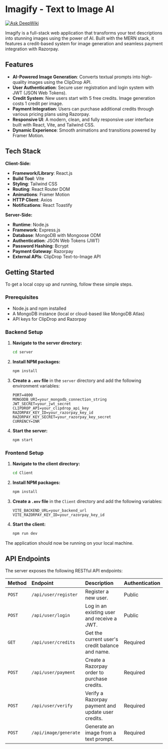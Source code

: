 # Imagify - Text to Image AI
[![Ask DeepWiki](https://devin.ai/assets/askdeepwiki.png)](https://deepwiki.com/himanshux88/Imagify-Text-to-Image-AI)

Imagify is a full-stack web application that transforms your text descriptions into stunning images using the power of AI. Built with the MERN stack, it features a credit-based system for image generation and seamless payment integration with Razorpay.

## Features

-   **AI-Powered Image Generation**: Converts textual prompts into high-quality images using the ClipDrop API.
-   **User Authentication**: Secure user registration and login system with JWT (JSON Web Tokens).
-   **Credit System**: New users start with 5 free credits. Image generation costs 1 credit per image.
-   **Payment Integration**: Users can purchase additional credits through various pricing plans using Razorpay.
-   **Responsive UI**: A modern, clean, and fully responsive user interface built with React, Vite, and Tailwind CSS.
-   **Dynamic Experience**: Smooth animations and transitions powered by Framer Motion.

## Tech Stack

**Client-Side:**
-   **Framework/Library**: React.js
-   **Build Tool**: Vite
-   **Styling**: Tailwind CSS
-   **Routing**: React Router DOM
-   **Animations**: Framer Motion
-   **HTTP Client**: Axios
-   **Notifications**: React Toastify

**Server-Side:**
-   **Runtime**: Node.js
-   **Framework**: Express.js
-   **Database**: MongoDB with Mongoose ODM
-   **Authentication**: JSON Web Tokens (JWT)
-   **Password Hashing**: Bcrypt
-   **Payment Gateway**: Razorpay
-   **External APIs**: ClipDrop Text-to-Image API

## Getting Started

To get a local copy up and running, follow these simple steps.

### Prerequisites

-   Node.js and npm installed
-   A MongoDB instance (local or cloud-based like MongoDB Atlas)
-   API keys for ClipDrop and Razorpay

### Backend Setup

1.  **Navigate to the server directory:**
    ```sh
    cd server
    ```
2.  **Install NPM packages:**
    ```sh
    npm install
    ```
3.  **Create a `.env` file** in the `server` directory and add the following environment variables:
    ```env
    PORT=4000
    MONGODB_URI=your_mongodb_connection_string
    JWT_SECRET=your_jwt_secret
    CLIPDROP_API=your_clipdrop_api_key
    RAZORPAY_KEY_ID=your_razorpay_key_id
    RAZORPAY_KEY_SECRET=your_razorpay_key_secret
    CURRENCY=INR
    ```
4.  **Start the server:**
    ```sh
    npm start
    ```

### Frontend Setup

1.  **Navigate to the client directory:**
    ```sh
    cd Client
    ```
2.  **Install NPM packages:**
    ```sh
    npm install
    ```
3.  **Create a `.env` file** in the `Client` directory and add the following variables:
    ```env
    VITE_BACKEND_URL=your_backend_url
    VITE_RAZORPAY_KEY_ID=your_razorpay_key_id
    ```
4.  **Start the client:**
    ```sh
    npm run dev
    ```

The application should now be running on your local machine.

## API Endpoints

The server exposes the following RESTful API endpoints:

| Method | Endpoint                  | Description                                            | Authentication |
| :----- | :------------------------ | :----------------------------------------------------- | :------------- |
| `POST` | `/api/user/register`      | Register a new user.                                   | Public         |
| `POST` | `/api/user/login`         | Log in an existing user and receive a JWT.             | Public         |
| `GET`  | `/api/user/credits`       | Get the current user's credit balance and name.        | Required       |
| `POST` | `/api/user/payment`       | Create a Razorpay order to purchase credits.           | Required       |
| `POST` | `/api/user/verify`        | Verify a Razorpay payment and update user credits.     | Required       |
| `POST` | `/api/image/generate`     | Generate an image from a text prompt.                  | Required       |
